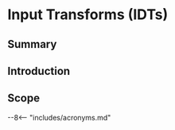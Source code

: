 # Input Transforms (IDTs)

## Summary


## Introduction 


## Scope 


--8<-- "includes/acronyms.md"

